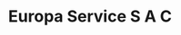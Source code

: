 ---
title: "Europa Service S A C"
url: /lima/europa-service-s-a-c/
shop: reparación de automóviles
---